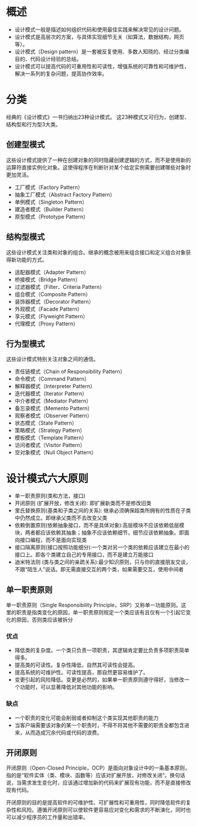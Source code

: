 # 概述

- 设计模式一般是描述如何组织代码和使用最佳实践来解决常见的设计问题。
- 设计模式是高层次的方案，与具体实现细节无关（如算法，数据结构，网页等）。
- 设计模式（Design pattern）是一套被反复使用、多数人知晓的、经过分类编目的、代码设计经验的总结。
- 设计模式可以提高代码的可重用性和可读性，增强系统的可靠性和可维护性，解决一系列的复杂问题，提高协作效率。

# 分类

经典的《设计模式》一书归纳出23种设计模式。 这23种模式又可归为，创建型、结构型和行为型3大类。

## 创建型模式

这些设计模式提供了一种在创建对象的同时隐藏创建逻辑的方式，而不是使用新的运算符直接实例化对象。这使得程序在判断针对某个给定实例需要创建哪些对象时更加灵活。

- 工厂模式（Factory Pattern）
- 抽象工厂模式（Abstract Factory Pattern）
- 单例模式（Singleton Pattern）
- 建造者模式（Builder Pattern）
- 原型模式（Prototype Pattern）

## 结构型模式

这些设计模式关注类和对象的组合。继承的概念被用来组合接口和定义组合对象获得新功能的方式。

- 适配器模式（Adapter Pattern）
- 桥接模式（Bridge Pattern）
- 过滤器模式（Filter、Criteria Pattern）
- 组合模式（Composite Pattern）
- 装饰器模式（Decorator Pattern）
- 外观模式（Facade Pattern）
- 享元模式（Flyweight Pattern）
- 代理模式（Proxy Pattern）

## 行为型模式
这些设计模式特别关注对象之间的通信。

- 责任链模式（Chain of Responsibility Pattern）
- 命令模式（Command Pattern）
- 解释器模式（Interpreter Pattern）
- 迭代器模式（Iterator Pattern）
- 中介者模式（Mediator Pattern）
- 备忘录模式（Memento Pattern）
- 观察者模式（Observer Pattern）
- 状态模式（State Pattern）
- 策略模式（Strategy Pattern）
- 模板模式（Template Pattern）
- 访问者模式（Visitor Pattern）
- 空对象模式（Null Object Pattern）

# 设计模式六大原则

- 单一职责原则(类和方法，接口)
- 开闭原则 (扩展开放，修改关闭): 即扩展新类而不是修改旧类
- 里氏替换原则(基类和子类之间的关系): 继承必须确保超类所拥有的性质在子类中仍然成立。即继承父类而不去改变父类
- 依赖倒置原则(依赖抽象接口，而不是具体对象):高层模块不应该依赖低层模块，两者都应该依赖其抽象；抽象不应该依赖细节，细节应该依赖抽象。即面向接口编程，而不是面向实现类
- 接口隔离原则(接口按照功能细分):一个类对另一个类的依赖应该建立在最小的接口上。即各个类建立自己的专用接口，而不是建立万能接口
- 迪米特法则 (类与类之间的亲疏关系):最少知识原则，只与你的直接朋友交谈，不跟“陌生人”说话。即无需直接交互的两个类，如果需要交互，使用中间者

## 单一职责原则
单一职责原则（Single Responsibility Principle，SRP）又称单一功能原则。这里的职责是指类变化的原因，单一职责原则规定一个类应该有且仅有一个引起它变化的原因，否则类应该被拆分

### 优点
- 降低类的复杂度。一个类只负责一项职责，其逻辑肯定要比负责多项职责简单得多。
- 提高类的可读性。复杂性降低，自然其可读性会提高。
- 提高系统的可维护性。可读性提高，那自然更容易维护了。
- 变更引起的风险降低。变更是必然的，如果单一职责原则遵守得好，当修改一个功能时，可以显著降低对其他功能的影响。

### 缺点
- 一个职责的变化可能会削弱或者抑制这个类实现其他职责的能力
- 当客户端需要该对象的某一个职责时，不得不将其他不需要的职责全都包含进来，从而造成冗余代码或代码的浪费。

## 开闭原则
开闭原则（Open-Closed Principle，OCP）是面向对象设计中的一条基本原则，指的是“软件实体（类、模块、函数等）应该对扩展开放，对修改关闭”。换句话说，当需求发生变化时，应该通过增加新的代码来扩展现有功能，而不是直接修改现有代码。

开闭原则的目的是提高软件的可维护性、可扩展性和可重用性，同时降低软件的复杂性和风险。遵循开闭原则可以使软件更容易应对变化和需求的不断演化，同时也可以减少程序员的工作量和出错率。